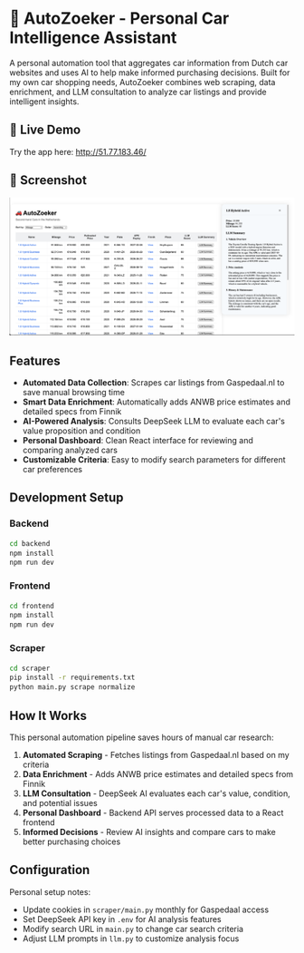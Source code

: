 # 🚗 AutoZoeker - Personal Car Intelligence Assistant

A personal automation tool that aggregates car information from Dutch car websites and uses AI to help make informed purchasing decisions. Built for my own car shopping needs, AutoZoeker combines web scraping, data enrichment, and LLM consultation to analyze car listings and provide intelligent insights.

## 🚀 Live Demo
Try the app here: http://51.77.183.46/

## 📸 Screenshot

![AutoZoeker Main Interface](screenshot.png)

## Features

- **Automated Data Collection**: Scrapes car listings from Gaspedaal.nl to save manual browsing time
- **Smart Data Enrichment**: Automatically adds ANWB price estimates and detailed specs from Finnik
- **AI-Powered Analysis**: Consults DeepSeek LLM to evaluate each car's value proposition and condition
- **Personal Dashboard**: Clean React interface for reviewing and comparing analyzed cars
- **Customizable Criteria**: Easy to modify search parameters for different car preferences

## Development Setup

### Backend
```bash
cd backend
npm install
npm run dev
```

### Frontend  
```bash
cd frontend
npm install
npm run dev
```

### Scraper
```bash
cd scraper
pip install -r requirements.txt
python main.py scrape normalize
```

## How It Works

This personal automation pipeline saves hours of manual car research:

1. **Automated Scraping** - Fetches listings from Gaspedaal.nl based on my criteria
2. **Data Enrichment** - Adds ANWB price estimates and detailed specs from Finnik  
3. **LLM Consultation** - DeepSeek AI evaluates each car's value, condition, and potential issues
4. **Personal Dashboard** - Backend API serves processed data to a React frontend
5. **Informed Decisions** - Review AI insights and compare cars to make better purchasing choices

## Configuration

Personal setup notes:

- Update cookies in `scraper/main.py` monthly for Gaspedaal access
- Set DeepSeek API key in `.env` for AI analysis features  
- Modify search URL in `main.py` to change car search criteria
- Adjust LLM prompts in `llm.py` to customize analysis focus
